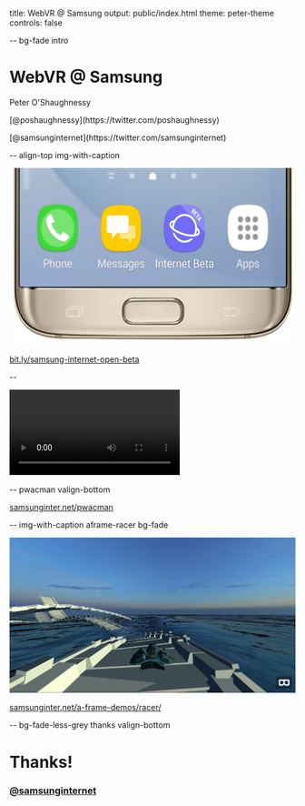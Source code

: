 title: WebVR @ Samsung
output: public/index.html
theme: peter-theme
controls: false

-- bg-fade intro

# WebVR @ Samsung

<div class="contact">
  <p>Peter O'Shaughnessy</p>
  <p>[@poshaughnessy](https://twitter.com/poshaughnessy)</p>
  <p>[@samsunginternet](https://twitter.com/samsunginternet)</p>
</div>

-- align-top img-with-caption

![Samsung Internet icon on homescreen](images/samsung-internet-beta-phone-blur.png)

[bit.ly/samsung-internet-open-beta](http://bit.ly/samsung-internet-open-beta)

--

<video src="videos/si4gvr-meetup.mp4" controls></video>

-- pwacman valign-bottom

[samsunginter.net/pwacman](https://samsunginter.net/pwacman)

-- img-with-caption aframe-racer bg-fade

![A-Frame Racer](images/aframe-racer.jpg)

[samsunginter.net/a-frame-demos/racer/](https://samsunginter.net/a-frame-demos/racer/)

-- bg-fade-less-grey thanks valign-bottom

# Thanks!

### [@samsunginternet](https://twitter.com/samsunginternet)
